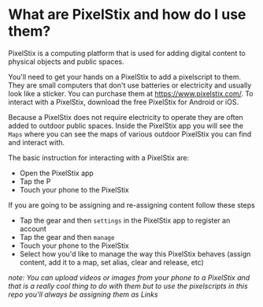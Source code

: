 # What are PixelStix and how do I use them? 
PixelStix is a computing platform that is used for adding digital content to physical objects and public spaces. 

You'll need to get your hands on a PixelStix to add a pixelscript to them. They are small computers that don't use batteries or electricity and usually look like a sticker. You can purchase them at https://www.pixelstix.com/. To interact with a PixelStix, download the free PixelStix for Android or iOS.

Because a PixelStix does not require electricity to operate they are often added to outdoor public spaces. Inside the PixelStix app you will see the `Maps` where you can see the maps of various outdoor PixelStix you can find and interact with.

The basic instruction for interacting with a PixelStix are:

- Open the PixelStix app
- Tap the P
- Touch your phone to the PixelStix

If you are going to be assigning and re-assigning content follow these steps

- Tap the gear and then `settings` in the PixelStix app to register an account
- Tap the gear and then `manage`
- Touch your phone to the PixelStix
- Select how you'd like to manage the way this PixelStix behaves (assign content, add it to a map, set alias, clear and release, etc)

*note: You can upload videos or images from your phone to a PixelStix and that is a really cool thing to do with them but to use the pixelscripts in this repo you'll always be assigning them as Links*
